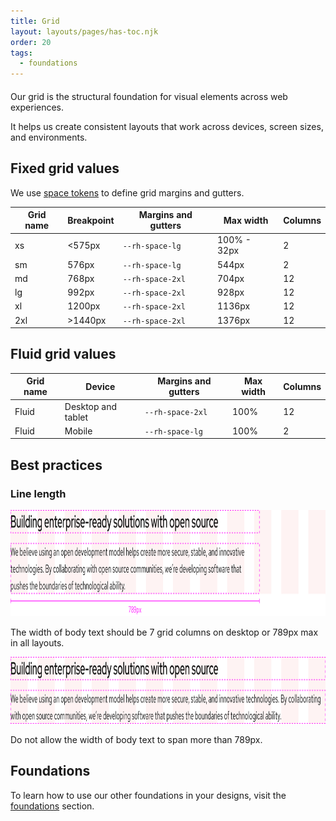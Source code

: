 ```yaml
---
title: Grid
layout: layouts/pages/has-toc.njk
order: 20
tags:
  - foundations
---
```


<link rel="stylesheet"
      href="/assets/packages/@rhds/elements/elements/rh-table/rh-table-lightdom.css"
      data-helmet>

<script type="module" data-helmet>
  import '@rhds/elements/rh-table/rh-table.js';
</script>

<style data-helmet>
  .large-red-text {
    grid-area: h;
    font-size: var(--rh-font-size-heading-2xl);
    font-weight: var(--rh-font-weight-heading-regular);
    font-family: var(--rh-font-family-heading);
    line-height: var(--rh-line-height-heading);
    color: var(--rh-color-brand-red);
    margin-block-end: var(--rh-space-xl);
  }
</style>

<h2 class="large-red-text">Our grid is the structural foundation for visual elements across web experiences.</h2>

It helps us create consistent layouts that work across devices, screen sizes, and environments.

## Fixed grid values

We use [space tokens][space tokens] to define grid margins and gutters.

<rh-table>
  <table>
  <!--
    <colgroup>
      <col>
      <col>
      <col>
    </colgroup>
    -->
    <thead>
      <tr>
        <th scope="col">Grid name</th>
        <th scope="col">Breakpoint</th>
        <th scope="col">Margins and gutters</th>
        <th scope="col">Max width</th>
        <th scope="col">Columns</th>
      </tr>
    </thead>
    <tbody>
      <tr>
        <td>xs</td>
        <td>&lt;575px</td>
        <td><code>--rh-space-lg</code></td>
        <td>100% - 32px</td>
        <td>2</td>
      </tr>
      <tr>
        <td>sm</td>
        <td>576px</td>
        <td><code>--rh-space-lg</code></td>
        <td>544px</td>
        <td>2</td>
      </tr>
      <tr>
        <td>md</td>
        <td>768px</td>
        <td><code>--rh-space-2xl</code></td>
        <td>704px</td>
        <td>12</td>
      </tr>
      <tr>
        <td>lg</td>
        <td>992px</td>
        <td><code>--rh-space-2xl</code></td>
        <td>928px</td>
        <td>12</td>
      </tr>
      <tr>
        <td>xl</td>
        <td>1200px</td>
        <td><code>--rh-space-2xl</code></td>
        <td>1136px</td>
        <td>12</td>
      </tr>
      <tr>
        <td>2xl</td>
        <td>&gt;1440px</td>
        <td><code>--rh-space-2xl</code></td>
        <td>1376px</td>
        <td>12</td>
      </tr>
    </tbody>
  </table>
</rh-table>

## Fluid grid values

<rh-table>
  <table>
    <colgroup>
      <col>
      <col>
      <col>
      <col>
      <col>
    </colgroup>
    <thead>
      <tr>
        <th scope="col">Grid name</th>
        <th scope="col">Device</th>
        <th scope="col">Margins and gutters</th>
        <th scope="col">Max width</th>
        <th scope="col">Columns</th>
      </tr>
    </thead>
    <tbody>
      <tr>
        <td>Fluid</td>
        <td>Desktop and tablet</td>
        <td><code>--rh-space-2xl</code></td>
        <td>100%</td>
        <td>12</td>
      </tr>
      <tr>
        <td>Fluid</td>
        <td>Mobile</td>
        <td><code>--rh-space-lg</code></td>
        <td>100%</td>
        <td>2</td>
      </tr>
    </tbody>
  </table>
</rh-table>

## Best practices

### Line length

<uxdot-best-practice variant="do">
  <uxdot-example slot="image" width-adjustment="1012px">
    <img src="/assets/grid/best-practice-line-length-do.svg" 
        alt="Text at a width of 789px and layered on a grid"
        width="1012"
        height="170">
  </uxdot-example>

  <p>The width of body text should be 7 grid columns on desktop or 789px max in all layouts.</p>
</uxdot-best-practice>

<uxdot-best-practice variant="dont">
  <uxdot-example slot="image" width-adjustment="1012px">
    <img  src="/assets/grid/best-practice-line-length-dont.svg" 
        alt="Text spanning all 12 columns of a grid"
        width="1012"
        height="107">
  </uxdot-example>

  <p>Do not allow the width of body text to span more than 789px.</p>
</uxdot-best-practice>



<uxdot-feedback>
  <h2>Foundations</h2>
  <p>To learn how to use our other foundations in your designs, visit the <a href="/foundations">foundations</a> section.</p>
</uxdot-feedback>

<!-- Links -->

[space tokens]: /tokens/space/


<!-----OLD---->
<!--

<section aria-labelledby="overview">

  ## Overview

  A grid is a group of columns that organize layouts and allow content to scale
  responsively based on screen size. They provide structure to pages and ensure
  optimal viewing experiences.

  ### Sample component

  <uxdot-example variant="full" no-border>
    <img alt="Grid"
         src="/assets/grid/grid.svg"
         width="1000"
         height="160">
  </uxdot-example>

  ### Grid availability

  <uxdot-example variant="full" no-border>
    (coming soon)
  </uxdot-example>

  ### Style

  <uxdot-example variant="full" no-border>
    <img alt="Grid specs"
         src="/assets/grid/grid-style.svg"
         width="877"
         height="193">
  </uxdot-example>

</section>


<section aria-labelledby="usage">

  ## Usage

  Grids are fundamental to how content is organized across various devices and
  screen sizes.

  ### Columns

  The number of columns that a grid contains is determined by the screen size.

  <uxdot-example variant="full" no-border alignment="left">
    <figure>
      <img alt="Grid columns on desktop"
           src="/assets/grid/grid-usage-desktop.svg"
           width="1000"
           height="232">
      <figcaption>A grid on large screens contains 12 columns</figcaption>
    </figure>
  </uxdot-example>

  <uxdot-example variant="full" no-border alignment="left" width-adjustment="576px">
    <figure>
      <img alt="Grid columns on mobile"
           src="/assets/grid/grid-usage-mobile.svg"
           width="576"
           height="232">
      <figcaption>A grid on small screens contains one column</figcaption>
    </figure>
  </uxdot-example>

  ### Gutters

  Gutters are the spaces in between columns, they also change depending on the
  screen size. Gutters help separate content into layouts based on the amount of
  columns being used.

  <div class="grid">
    <uxdot-example variant="full" no-border>
      <img alt="Grid gutters on desktop"
           src="/assets/grid/grid-gutters-desktop.svg"
           width="1000"
           height="262">
    </uxdot-example>
    <uxdot-example variant="full" no-border alignment="left" width-adjustment="576px">
      <img alt="Grid gutters on mobile"
           src="/assets/grid/grid-gutters-mobile.svg"
           width="576"
           height="266">
    </uxdot-example>
  </div>

  ### Margins

  Margins are the spaces between a grid and the edges of the screen or window.
  They can be the same width or larger than gutters, depending on the screen
  size.

  ### Large screens

  The grid for large screens features 12 columns, like desktop and tablet.
  Column, gutter, and margin widths reduce as breakpoints get smaller.

  <uxdot-example variant="full" no-border>
    <img alt="Grid margins on desktop"
         src="/assets/grid/grid-margins-desktop.svg"
         width="1000"
         height="265">
  </uxdot-example>

  ### Small screens

  The grid for small screens features one column. In rare cases, content on
  small screens can sometimes be arranged in two columns.

  <uxdot-example variant="full" no-border alignment="left" width-adjustment="576px">
    <img alt="Grid margins on mobile"
         src="/assets/grid/grid-margins-mobile.svg"
         width="574"
         height="266">
  </uxdot-example>

</section>


<section aria-labelledby="best-practices">

  ## Best practices

  Don’t align every component to the grid, doing so might compromise the design
  of individual elements.

  <uxdot-example variant="full" no-border alignment="left">
    <figure>
      <img alt="Grid content outside of grid"
           src="/assets/grid/grid-best-practices-1.svg"
           width="872"
           height="427">
      <figcaption>18px or larger text shouldn't exceed eight columns to maintain optimal readability.</figcaption>
    </figure>
  </uxdot-example>

  <uxdot-example variant="full" no-border>
    <img alt="Grid alignment issues"
         src="/assets/grid/grid-best-practices-2.svg"
         width="872"
         height="158">
  </uxdot-example>

</section>



<section aria-labelledby="responsive-design">

  ## Responsive design

  Grids are designed to be responsive, meaning they adapt to different screen
  sizes and orientations.

  ### Large screens

  The grid for large screens features 12 columns, like desktop and tablet.
  Column, gutter, and margin widths reduce as breakpoints get smaller.

  <uxdot-example variant="full" no-border>
    <img alt="Example of responsive grid on large screen"
         src="/assets/grid/grid-responsive-1.svg"
         width="1000"
         height="232">
  </uxdot-example>

  <uxdot-example variant="full" no-border>
    <img alt="Example of responsive grid on smaller screen"
         src="/assets/grid/grid-responsive-2.svg"
         width="1000"
         height="232">
  </uxdot-example>

  ### Small screens

  The grid for small screens features one column. In rare cases, content on
  small screens can sometimes be arranged in two columns.

  <uxdot-example variant="full" no-border alignment="left" width-adjustment="576px">
    <img alt="Example of responsive grid on large screen"
         src="/assets/grid/grid-responsive-3.svg"
         width="576"
         height="232">
  </uxdot-example>

  <uxdot-example variant="full" no-border alignment="left" width-adjustment="360px">
    <img alt="Example of responsive grid on smaller screen"
         src="/assets/grid/grid-responsive-4.svg"
         width="360"
         height="232">
  </uxdot-example>

</section>


<section aria-labelledby="breakpoints">

  ## Breakpoints

  A breakpoint is a predetermined screen size that has specific layout
  requirements. When breakpoints change, content will shift around to fit the
  adjusted layout.

  <rh-table>

  | Breakpoint name | Size range      | Columns |
  |-----------------|-----------------|---------|
  | Desktop, large  | 1680px          | 12      |
  | Desktop, medium | 1440px          | 12      |
  | Desktop, small  | 1200px - 1439px | 12      |
  | Tablet, large   | 992px - 1199px  | 12      |
  | Tablet, small   | 768px - 991px   | 12      |
  | Mobile, large   | 576px - 767px   | 2       |
  | Mobile, small   | 0px             | 1       |

  </rh-table>

</section>
-->

